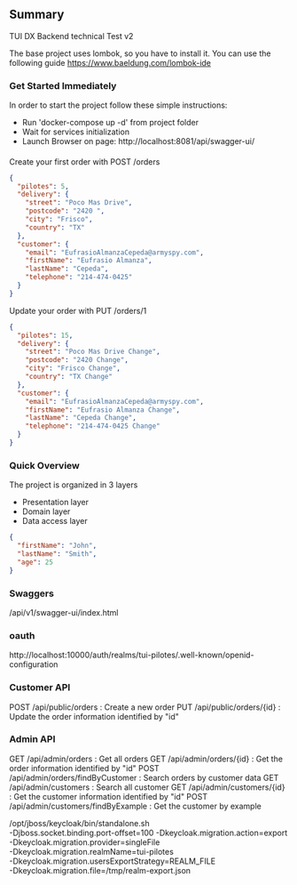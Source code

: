 ## Summary

TUI DX Backend technical Test v2

The base project uses lombok, so you have to install it. You can use the following guide https://www.baeldung.com/lombok-ide

### Get Started Immediately

In order to start the project  follow these simple instructions:

- Run 'docker-compose up -d' from project folder
- Wait for services initialization
- Launch Browser on page: http://localhost:8081/api/swagger-ui/

####

Create your first order with POST /orders
```json
{
  "pilotes": 5,
  "delivery": {
    "street": "Poco Mas Drive",
    "postcode": "2420 ",
    "city": "Frisco",
    "country": "TX"
  },
  "customer": {
    "email": "EufrasioAlmanzaCepeda@armyspy.com",
    "firstName": "Eufrasio Almanza",
    "lastName": "Cepeda",
    "telephone": "214-474-0425"
  }
}
```

Update your order with PUT /orders/1
```json
{
  "pilotes": 15,
  "delivery": {
    "street": "Poco Mas Drive Change",
    "postcode": "2420 Change",
    "city": "Frisco Change",
    "country": "TX Change"
  },
  "customer": {
    "email": "EufrasioAlmanzaCepeda@armyspy.com",
    "firstName": "Eufrasio Almanza Change",
    "lastName": "Cepeda Change",
    "telephone": "214-474-0425 Change"
  }
}
```



### Quick Overview

The project is organized in 3 layers
    
- Presentation layer
- Domain layer
- Data access layer






```json
{
  "firstName": "John",
  "lastName": "Smith",
  "age": 25
}
```

### Swaggers
/api/v1/swagger-ui/index.html

### oauth
http://localhost:10000/auth/realms/tui-pilotes/.well-known/openid-configuration


### Customer API
POST 	/api/public/orders        : Create a new order
PUT 	/api/public/orders/{id}   : Update the order information identified by "id"

### Admin API
GET 	/api/admin/orders                    : Get all orders
GET 	/api/admin/orders/{id}               : Get the order information identified by "id"
POST 	/api/admin/orders/findByCustomer     : Search orders by customer data
GET 	/api/admin/customers                 : Search all customer
GET 	/api/admin/customers/{id}            : Get the customer information identified by "id"
POST 	/api/admin/customers/findByExample   : Get the customer by example



/opt/jboss/keycloak/bin/standalone.sh \
-Djboss.socket.binding.port-offset=100 -Dkeycloak.migration.action=export \
-Dkeycloak.migration.provider=singleFile \
-Dkeycloak.migration.realmName=tui-pilotes \
-Dkeycloak.migration.usersExportStrategy=REALM_FILE \
-Dkeycloak.migration.file=/tmp/realm-export.json